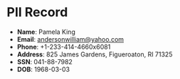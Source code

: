 # PII Record
- **Name**: Pamela King
- **Email**: andersonwilliam@yahoo.com
- **Phone**: +1-233-414-4660x6081
- **Address**: 825 James Gardens, Figueroaton, RI 71325
- **SSN**: 041-88-7982
- **DOB**: 1968-03-03
